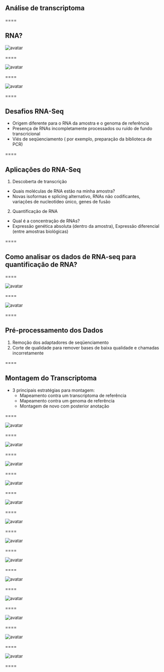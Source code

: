 ## Análise de transcriptoma

====

## RNA?

![avatar][avatar]

[avatar]: ../shared/img/transcriptoma1.png

====

![avatar][avatar]

[avatar]: ../shared/img/transcriptoma2.png

====

![avatar][avatar]

[avatar]: ../shared/img/transcriptoma3.png

====

## Desafios RNA-Seq

- Origem diferente para o RNA da amostra e o genoma de referência
- Presença de RNAs incompletamente processados ​​ou ruído de fundo transcricional
- Viés de seqüenciamento ( por exemplo, preparação da biblioteca de PCR)

====

## Aplicações do RNA-Seq

1. Descoberta de transcrição
  - Quais moléculas de RNA estão na minha amostra?
  - Novas isoformas e splicing alternativo, RNAs não codificantes, variações de nucleotídeo único, genes de fusão
  
2. Quantificação de RNA
  - Qual é a concentração de RNAs?
  - Expressão genética absoluta (dentro da amostra), Expressão diferencial (entre amostras biológicas)

====

## Como analisar os dados de RNA-seq para quantificação de RNA?

====

![avatar][avatar]

[avatar]: ../shared/img/transcriptoma4.png

====

![avatar][avatar]

[avatar]: ../shared/img/transcriptoma5.png

====

## Pré-processamento dos Dados

1. Remoção dos adaptadores de seqüenciamento
2. Corte de qualidade para remover bases de baixa qualidade e chamadas incorretamente

====

## Montagem do Transcriptoma

- 3 principais estratégias para montagem:
  - Mapeamento contra um transcriptoma de referência
  - Mapeamento contra um genoma de referência
  - Montagem de novo com posterior anotação
  
====

![avatar][avatar]

[avatar]: ../shared/img/transcriptoma6.png

====

![avatar][avatar]

[avatar]: ../shared/img/transcriptoma7.png

====

![avatar][avatar]

[avatar]: ../shared/img/transcriptoma10.png

====

![avatar][avatar]

[avatar]: ../shared/img/transcriptoma8.png

====

![avatar][avatar]

[avatar]: ../shared/img/transcriptoma9.png

====

![avatar][avatar]

[avatar]: ../shared/img/transcriptoma11.png

====

![avatar][avatar]

[avatar]: ../shared/img/transcriptoma12.png

====

![avatar][avatar]

[avatar]: ../shared/img/transcriptoma13.png

====

![avatar][avatar]

[avatar]: ../shared/img/transcriptoma14.png

====

![avatar][avatar]

[avatar]: ../shared/img/transcriptoma15.png

====

![avatar][avatar]

[avatar]: ../shared/img/transcriptoma16.png

====

![avatar][avatar]

[avatar]: ../shared/img/transcriptoma17.png

====

![avatar][avatar]

[avatar]: ../shared/img/transcriptoma18.png

====
